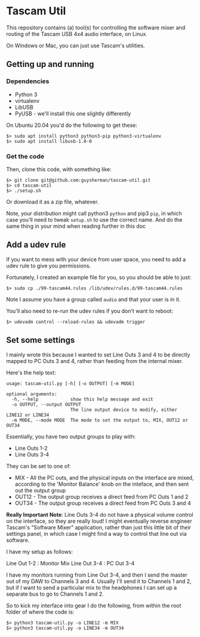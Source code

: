 # Tascam Util

This repository contains (a) tool(s) for controlling the software  mixer and routing of the Tascam USB 4x4 audio interface, on Linux.

On Windows or Mac, you can just use Tascam's utilities.

## Getting up and running

### Dependencies

* Python 3
* virtualenv
* LibUSB
* PyUSB - we'll install this one slightly differently

On Ubuntu 20.04 you'd do the following to get these:

```
$> sudo apt install python3 python3-pip python3-virtualenv
$> sudo apt install libusb-1.0-0
```

### Get the code

Then, clone this code, with something like:

```
$> git clone git@github.com:guysherman/tascam-util.git
$> cd tascam-util
$> ./setup.sh
```

Or download it as a zip file, whatever.

Note, your distribution might call python3 `python` and pip3 `pip`, in which case you'll need to 
tweak `setup.sh` to use the correct name. And do the same thing in your mind when reading further in this doc

## Add a udev rule
If you want to mess with your device from user space, you need to add a udev rule to give you permissions.

Fortunately, I created an example file for you, so you should be able to just:

```
$> sudo cp ./99-tascam44.rules /lib/udev/rules.d/99-tascam44.rules
```

Note I assume you have a group called `audio` and that your user is in it.

You'll also need to re-run the udev rules if you don't want to reboot:

```
$> udevadm control --reload-rules && udevadm trigger
```

## Set some settings

I mainly wrote this because I wanted to set Line Outs 3 and 4 to be directly mapped to PC Outs 3 and 4, rather than feeding from the internal mixer.

Here's the help text:

```
usage: tascam-util.py [-h] [-o OUTPUT] [-m MODE]

optional arguments:
  -h, --help            show this help message and exit
  -o OUTPUT, --output OUTPUT
                        The line output device to modify, either LINE12 or LINE34
  -m MODE, --mode MODE  The mode to set the output to, MIX, OUT12 or OUT34
  ```

Essentially, you have two output groups to play with:
* Line Outs 1-2
* Line Outs 3-4

They can be set to one of:
* MIX - All the PC outs, and the physical inputs on the interface are mixed, according to the 'Monitor Balance' knob on the inteface, and then sent out the output group
* OUT12 - The output group receives a direct feed from PC Outs 1 and 2
* OUT34 - The output group receives a direct feed from PC Outs 3 and 4

**Really Important Note**: Line Outs 3-4 do not have a physical volume control on the interface, so they are really loud! I might eventually reverse engineer Tascam's "Software Mixer" application, rather than just this little bit of their settings panel, in which case I might find a way to control that line out via software.

I have my setup as follows:

Line Out 1-2 : Monitor Mix
Line Out 3-4 : PC Out 3-4

I have my monitors running from Line Out 3-4, and then I send the master out of my DAW to Channels 3 and 4. Usually I'll send it to Channels 1 and 2, but if I want to send a particular mix to the headphones I can set up a separate bus to go to Channels 1 and 2.

So to kick my interface into gear I do the following, from within the root folder of where the code is:

```
$> python3 tascam-util.py -o LINE12 -m MIX
$> python3 tascam-util.py -o LINE34 -m OUT34

```

